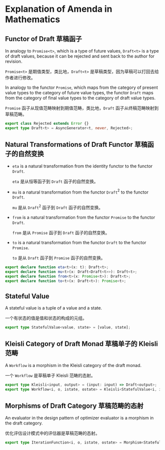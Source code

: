 # Explanation of Amenda in Mathematics

## Functor of Draft 草稿函子

In analogy to `Promise<t>`, which is a type of future values, `Draft<t>` is a type of draft values, because it can be rejected and sent back to the author for revision.

`Promise<t>` 是期值类型，类比地，`Draft<t>` 是草稿类型，因为草稿可以打回去给作者进行修改。

In analogy to the functor `Promise`, which maps from the category of present value types to the category of future value types, the functor `Draft` maps from the category of final value types to the category of draft value types.

`Promise` 函子从现值范畴映射到期值范畴，类比地，`Draft` 函子从终稿范畴映射到草稿范畴。

```ts
export class Rejected extends Error {}
export type Draft<t> = AsyncGenerator<t, never, Rejected>;
```

## Natural Transformations of Draft Functor 草稿函子的自然变换

-	`eta` is a natural transformation from the identity functor to the functor `Draft`.

	`eta` 是从恒等函子到 `Draft` 函子的自然变换。

-	`mu` is a natural transformation from the functor `Draft`$^2$ to the functor `Draft`.

	`mu` 是从 `Draft`$^2$ 函子到 `Draft` 函子的自然变换。

-	`from` is a natural transformation from the functor `Promise` to the functor `Draft`.

	`from` 是从 `Promise` 函子到 `Draft` 函子的自然变换。

-	`to` is a natural transformation from the functor `Draft` to the functor `Promise`.

	`to` 是从 `Draft` 函子到 `Promise` 函子的自然变换。

```ts
export declare function eta<t>(x: t): Draft<t>;
export declare function mu<t>(x: Draft<Draft<t>>): Draft<t>;
export declare function from<t>(x: Promise<t>): Draft<t>;
export declare function to<t>(x: Draft<t>): Promise<t>;
```

## Stateful Value

A stateful value is a tuple of a value and a state.

一个有状态的值是值和状态的构成的元组。

```ts
export type StatefulValue<value, state> = [value, state];
```

## Kleisli Category of Draft Monad 草稿单子的 Kleisli 范畴

A `Workflow` is a morphism in the Kleisli category of the draft monad.

一个 `Workflow` 是草稿单子 Kleisli 范畴的态射。

```ts
export type Kleisli<input, output> = (input: input) => Draft<output>;
export type Workflow<i, o, istate, ostate> = Kleisli<StatefulValue<i, istate>, StatefulValue<o, ostate>>;
```

## Morphisms of Draft Category 草稿范畴的态射

An evaluator in the design pattern of optimizer evaluator is a morphism in the draft category.

优化评估设计模式中的评估器是草稿范畴的态射。

```ts
export type IterationFunction<i, o, istate, ostate> = Morphism<StatefulValue<i, istate>, StatefulValue<o, ostate>>;
```
